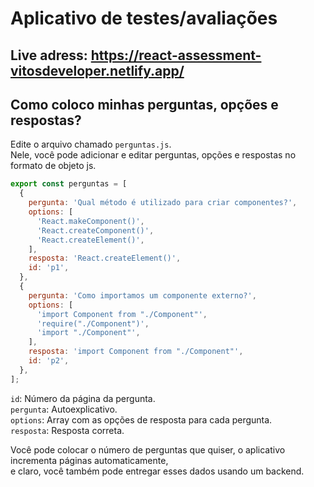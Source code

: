 # Aplicativo de testes/avaliações

## Live adress: https://react-assessment-vitosdeveloper.netlify.app/

## Como coloco minhas perguntas, opções e respostas?

Edite o arquivo chamado `perguntas.js`. \
Nele, você pode adicionar e editar perguntas, opções e respostas no formato de objeto js. 

```js
export const perguntas = [
  {
    pergunta: 'Qual método é utilizado para criar componentes?',
    options: [
      'React.makeComponent()',
      'React.createComponent()',
      'React.createElement()',
    ],
    resposta: 'React.createElement()',
    id: 'p1',
  },
  {
    pergunta: 'Como importamos um componente externo?',
    options: [
      'import Component from "./Component"',
      'require("./Component")',
      'import "./Component"',
    ],
    resposta: 'import Component from "./Component"',
    id: 'p2',
  },
];
```

 `id`: Número da página da pergunta. \
 `pergunta`: Autoexplicativo. \
 `options`: Array com as opções de resposta para cada pergunta. \
 `resposta`: Resposta correta. 
 
 Você pode colocar o número de perguntas que quiser, o aplicativo incrementa páginas automaticamente, \
 e claro, você também pode entregar esses dados usando um backend.

